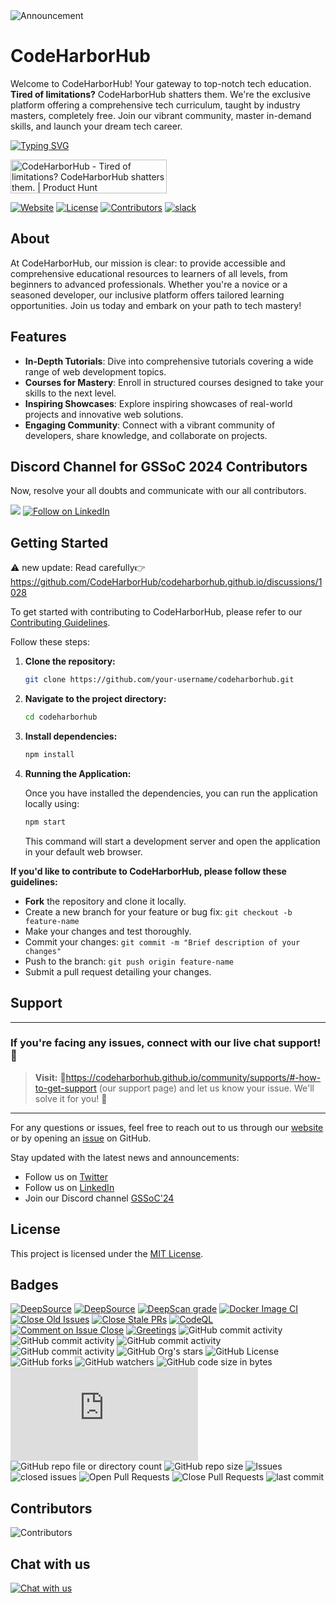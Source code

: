 <img src="https://readme-typing-svg.demolab.com?font=Fira+Code&size=24&weight=900&pause=1000&color=0FF26C&random=false&center=false&width=1500&height=100&lines=Announcement:+Contributors,+please+ensure+tasks+are+completed+within+assigned+timeframes+as+per+project+sidebar." alt="Announcement" />

# CodeHarborHub

Welcome to CodeHarborHub! Your gateway to top-notch tech education. **Tired of limitations?** CodeHarborHub shatters them. We're the exclusive platform offering a comprehensive tech curriculum, taught by industry masters, completely free. Join our vibrant community, master in-demand skills, and launch your dream tech career.

<a href="https://github.com/Ajay-Dhangar"><img src="https://readme-typing-svg.demolab.com?font=Fira+Code&pause=1000&color=DEF72C&random=false&center=false &width=1000&lines=Hi%2C+there.+If+you+like+CodeHarborHub,+give+it+a+Star" alt="Typing SVG" /></a>

<a href="https://www.producthunt.com/posts/codeharborhub"><img src="https://api.producthunt.com/widgets/embed-image/v1/featured.svg?post_id=464236&theme=light" alt="CodeHarborHub - Tired&#0032;of&#0032;limitations&#0063;&#0032;CodeHarborHub&#0032;shatters&#0032;them&#0046; | Product Hunt" style="width: 250px; height: 54px;" width="250" height="54" /></a>

[![Website](https://img.shields.io/website?url=https%3A%2F%2Fcodeharborhub.github.io%2F)](https://codeharborhub.github.io/)
[![License](https://img.shields.io/github/license/CodeHarborHub/codeharborhub)](https://github.com/CodeHarborHub/codeharborhub/blob/main/LICENSE)
[![Contributors](https://img.shields.io/github/contributors/CodeHarborHub/codeharborhub)](https://github.com/CodeHarborHub/codeharborhub/graphs/contributors)
[![slack](https://img.shields.io/badge/slack-CodeHarborHub-brightgreen.svg?logo=slack)](https://join.slack.com/t/codeharborhub/shared_invite/zt-2mana2uz5-oUQqFAnLqoywHjB9fXTGpA)

## About

At CodeHarborHub, our mission is clear: to provide accessible and comprehensive educational resources to learners of all levels, from beginners to advanced professionals. Whether you're a novice or a seasoned developer, our inclusive platform offers tailored learning opportunities. Join us today and embark on your path to tech mastery!

## Features

- **In-Depth Tutorials**: Dive into comprehensive tutorials covering a wide range of web development topics.
- **Courses for Mastery**: Enroll in structured courses designed to take your skills to the next level.
- **Inspiring Showcases**: Explore inspiring showcases of real-world projects and innovative web solutions.
- **Engaging Community**: Connect with a vibrant community of developers, share knowledge, and collaborate on projects.

## Discord Channel for GSSoC 2024 Contributors

Now, resolve your all doubts and communicate with our all contributors.

[![](https://img.shields.io/badge/Discord-5865F2.svg?style=for-the-badge&logo=Discord&logoColor=white)](https://discord.com/channels/1231112132595028008/1238672287037919333) [![Follow on LinkedIn](https://img.shields.io/badge/Follow%20on-LinkedIn-blue?style=for-the-badge&logo=linkedin)](https://www.linkedin.com/comm/mynetwork/discovery-see-all?usecase=PEOPLE_FOLLOWS&followMember=ajay-dhangar)


## Getting Started

⚠️ new update: Read carefully👉 https://github.com/CodeHarborHub/codeharborhub.github.io/discussions/1028

To get started with contributing to CodeHarborHub, please refer to our [Contributing Guidelines](CONTRIBUTING.md).

Follow these steps:

1. **Clone the repository:** 
   ```bash
   git clone https://github.com/your-username/codeharborhub.git
   ```

2. **Navigate to the project directory:**
   ```bash
   cd codeharborhub
   ```

3. **Install dependencies:**
   ```bash
   npm install
   ```

4. **Running the Application:**

    Once you have installed the dependencies, you can run the application locally using:

    ```bash
    npm start
    ```

    This command will start a development server and open the application in your default web browser.

**If you'd like to contribute to CodeHarborHub, please follow these guidelines:**

- **Fork** the repository and clone it locally.
- Create a new branch for your feature or bug fix: `git checkout -b feature-name`
- Make your changes and test thoroughly.
- Commit your changes: `git commit -m "Brief description of your changes"`
- Push to the branch: `git push origin feature-name`
- Submit a pull request detailing your changes.

## Support

---

### If you're facing any issues, connect with our live chat support! 💬

> **Visit:** 🔗https://codeharborhub.github.io/community/supports/#-how-to-get-support (our support page) and let us know your issue. We'll solve it for you! 🚀

---

For any questions or issues, feel free to reach out to us through our [website](https://codeharborhub.github.io/community/supports/#-how-to-get-support) or by opening an [issue](https://github.com/CodeHarborHub/codeharborhub/issues) on GitHub.

Stay updated with the latest news and announcements:

- Follow us on [Twitter](https://twitter.com/CodesWithAjay)
- Follow us on [LinkedIn](https://www.linkedin.com/groups/14232119/)
- Join our Discord channel [GSSoC'24](https://discord.com/channels/1231112132595028008/1238672287037919333)

## License

This project is licensed under the [MIT License](LICENSE).

## Badges

[![DeepSource](https://app.deepsource.com/gh/CodeHarborHub/codeharborhub.github.io.svg/?label=active+issues&show_trend=true&token=D5-vPYsEG8PSYlzqpUGIbsiB)](https://app.deepsource.com/gh/CodeHarborHub/codeharborhub.github.io/) [![DeepSource](https://app.deepsource.com/gh/CodeHarborHub/codeharborhub.github.io.svg/?label=resolved+issues&show_trend=true&token=D5-vPYsEG8PSYlzqpUGIbsiB)](https://app.deepsource.com/gh/CodeHarborHub/codeharborhub.github.io/) [![DeepScan grade](https://deepscan.io/api/teams/24046/projects/27285/branches/870905/badge/grade.svg)](https://deepscan.io/dashboard#view=project&tid=24046&pid=27285&bid=870905) [![Docker Image CI](https://github.com/CodeHarborHub/codeharborhub/actions/workflows/docker-image.yml/badge.svg)](https://github.com/CodeHarborHub/codeharborhub/actions/workflows/docker-image.yml) [![Close Old Issues](https://github.com/CodeHarborHub/codeharborhub/actions/workflows/close-old-issue.yml/badge.svg)](https://github.com/CodeHarborHub/codeharborhub/actions/workflows/close-old-issue.yml) [![Close Stale PRs](https://github.com/CodeHarborHub/codeharborhub/actions/workflows/close-old-pr.yml/badge.svg)](https://github.com/CodeHarborHub/codeharborhub/actions/workflows/close-old-pr.yml) [![CodeQL](https://github.com/CodeHarborHub/codeharborhub/actions/workflows/github-code-scanning/codeql/badge.svg)](https://github.com/CodeHarborHub/codeharborhub/actions/workflows/github-code-scanning/codeql) [![Comment on Issue Close](https://github.com/CodeHarborHub/codeharborhub/actions/workflows/autocomment-iss-close.yml/badge.svg)](https://github.com/CodeHarborHub/codeharborhub/actions/workflows/autocomment-iss-close.yml) [![Greetings](https://github.com/CodeHarborHub/codeharborhub/actions/workflows/greetings.yml/badge.svg)](https://github.com/CodeHarborHub/codeharborhub/actions/workflows/greetings.yml) ![GitHub commit activity](https://img.shields.io/github/commit-activity/t/CodeHarborHub/codeharborhub) ![GitHub commit activity](https://img.shields.io/github/commit-activity/w/CodeHarborHub/codeharborhub) ![GitHub commit activity](https://img.shields.io/github/commit-activity/m/CodeHarborHub/codeharborhub) ![GitHub commit activity](https://img.shields.io/github/commit-activity/y/CodeHarborHub/codeharborhub) ![GitHub Org's stars](https://img.shields.io/github/stars/CodeHarborHub%2Fcodeharborhub) ![GitHub License](https://img.shields.io/github/license/CodeHarborHub/codeharborhub) ![GitHub forks](https://img.shields.io/github/forks/CodeHarborHub/codeharborhub) ![GitHub watchers](https://img.shields.io/github/watchers/CodeHarborHub/codeharborhub) ![GitHub code size in bytes](https://img.shields.io/github/languages/code-size/CodeHarborHub/codeharborhub) ![GitHub file size in bytes](https://img.shields.io/github/size/CodeHarborHub/codeharborhub/docusaurus.config.js) ![GitHub repo file or directory count](https://img.shields.io/github/directory-file-count/CodeHarborHub/codeharborhub) ![GitHub repo size](https://img.shields.io/github/repo-size/CodeHarborHub/codeharborhub.github.io) ![Issues](https://img.shields.io/github/issues/CodeHarborHub/codeharborhub.github.io?style=flat&logo=github) ![closed issues](https://img.shields.io/github/issues-closed-raw/CodeHarborHub/codeharborhub.github.io) ![Open Pull Requests](https://img.shields.io/github/issues-pr/CodeHarborHub/codeharborhub.github.io?style=flat&logo=github) ![Close Pull Requests](https://img.shields.io/github/issues-pr-closed/CodeHarborHub/codeharborhub.github.io) ![last commit](https://img.shields.io/github/last-commit/CodeHarborHub/codeharborhub.github.io)

## Contributors

![Contributors](https://opencollective.com/codeharborhub/contributors.svg?button=false&avatarHeight=40&width=1000)

## Chat with us


[![Chat with us](https://github.com/CodeHarborHub/codeharborhub/assets/99037494/e898e0e8-7985-4adb-9730-a2588fcba78e)](https://www.patreon.com/ajay_dhangar/membership)
